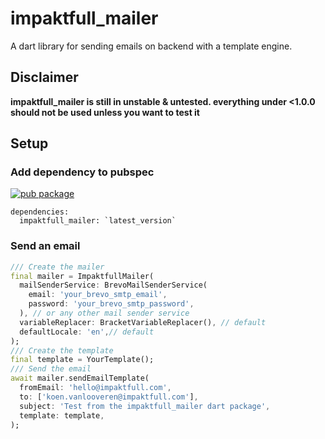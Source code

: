 # impaktfull_mailer

A dart library for sending emails on backend with a template engine.

## Disclaimer

**impaktfull_mailer is still in unstable & untested. everything under <1.0.0 should not be used unless you want to test it**

## Setup

### Add dependency to pubspec

[![pub package](https://img.shields.io/pub/v/impaktfull_mailer.svg)](https://pub.dartlang.org/packages/impaktfull_mailer)

```
dependencies:
  impaktfull_mailer: `latest_version`
```

### Send an email

```dart
/// Create the mailer
final mailer = ImpaktfullMailer(
  mailSenderService: BrevoMailSenderService(
    email: 'your_brevo_smtp_email',
    password: 'your_brevo_smtp_password',
  ), // or any other mail sender service
  variableReplacer: BracketVariableReplacer(), // default
  defaultLocale: 'en',// default
);
/// Create the template
final template = YourTemplate();
/// Send the email
await mailer.sendEmailTemplate(
  fromEmail: 'hello@impaktfull.com',
  to: ['koen.vanlooveren@impaktfull.com'],
  subject: 'Test from the impaktfull_mailer dart package',
  template: template,
);
```
